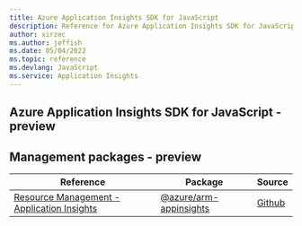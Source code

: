 ```yaml
---
title: Azure Application Insights SDK for JavaScript
description: Reference for Azure Application Insights SDK for JavaScript
author: xirzec
ms.author: jeffish
ms.date: 05/04/2022
ms.topic: reference
ms.devlang: JavaScript
ms.service: Application Insights
---
```

## Azure Application Insights SDK for JavaScript - preview
## Management packages - preview
| Reference | Package | Source |
|---|---|---|
|[Resource Management - Application Insights](javascript/api/overview/azure/arm-appinsights-readme)|[@azure/arm-appinsights](https://www.npmjs.com/package/@azure/arm-appinsights)|[Github](https://github.com/Azure/azure-sdk-for-js/blob/main/sdk/applicationinsights/arm-appinsights)|

